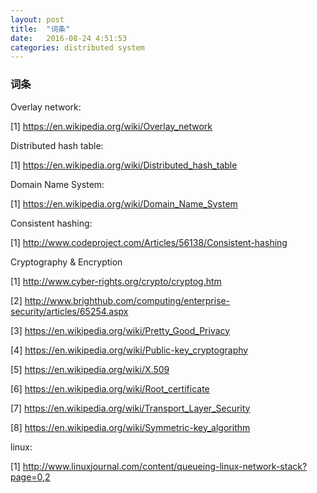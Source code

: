 ```yaml
---
layout: post
title:  "词条"
date:   2016-08-24 4:51:53
categories: distributed system
---
```


### 词条

Overlay network:

[1] <https://en.wikipedia.org/wiki/Overlay_network>

Distributed hash table:

[1] <https://en.wikipedia.org/wiki/Distributed_hash_table>

Domain Name System:

[1] <https://en.wikipedia.org/wiki/Domain_Name_System>

Consistent hashing:

[1] <http://www.codeproject.com/Articles/56138/Consistent-hashing>


Cryptography & Encryption

[1] <http://www.cyber-rights.org/crypto/cryptog.htm>

[2] <http://www.brighthub.com/computing/enterprise-security/articles/65254.aspx>

[3] <https://en.wikipedia.org/wiki/Pretty_Good_Privacy>

[4] <https://en.wikipedia.org/wiki/Public-key_cryptography>

[5] <https://en.wikipedia.org/wiki/X.509>

[6] <https://en.wikipedia.org/wiki/Root_certificate>

[7] <https://en.wikipedia.org/wiki/Transport_Layer_Security>

[8] <https://en.wikipedia.org/wiki/Symmetric-key_algorithm>

linux:

[1] <http://www.linuxjournal.com/content/queueing-linux-network-stack?page=0,2>

